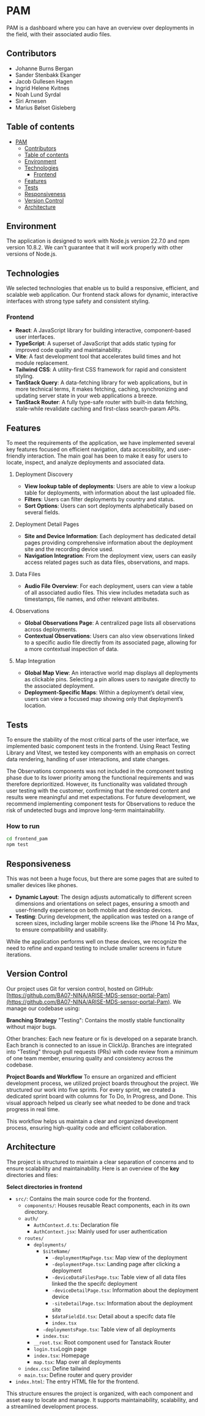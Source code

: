 # PAM

PAM is a dashboard where you can have an overview over deployments in the field, with their associated audio files.

## Contributors

- Johanne Burns Bergan
- Sander Stenbakk Ekanger
- Jacob Gullesen Hagen
- Ingrid Helene Kvitnes
- Noah Lund Syrdal
- Siri Arnesen
- Marius Bølset Gisleberg

## Table of contents
- [PAM](#pam)
  - [Contributors](#contributors)
  - [Table of contents](#table-of-contents)
  - [Environment](#environment)
  - [Technologies](#technologies)
    - [Frontend](#frontend)
  - [Features](#features)
  - [Tests](#tests)
  - [Responsiveness](#responsiveness)
  - [Version Control](#version-control)
  - [Architecture](#architecture)

## Environment

The application is designed to work with Node.js version 22.7.0 and npm version 10.8.2. We can't guarantee that it will work properly with other versions of Node.js.

## Technologies

We selected technologies that enable us to build a responsive, efficient, and scalable web application. Our frontend stack allows for dynamic, interactive interfaces with strong type safety and consistent styling.

### Frontend
- **React**: A JavaScript library for building interactive, component-based user interfaces.
- **TypeScript**:  A superset of JavaScript that adds static typing for improved code quality and maintainability.
- **Vite**: A fast development tool that accelerates build times and hot module replacement.
- **Tailwind CSS**: A utility-first CSS framework for rapid and consistent styling.
- **TanStack Query**: A data-fetching library for web applications, but in more technical terms, it makes fetching, caching, synchronizing and updating server state in your web applications a breeze.
- **TanStack Router**: A fully type-safe router with built-in data fetching, stale-while revalidate caching and first-class search-param APIs.

## Features

To meet the requirements of the application, we have implemented several key features focused on efficient navigation, data accessibility, and user-friendly interaction. The main goal has been to make it easy for users to locate, inspect, and analyze deployments and associated data.

1. Deployment Discovery
    - **View lookup table of deployments**: Users are able to view a lookup table for deployments, with information about the last uploaded file.
    - **Filters**: Users can filter deployments by country and status.
    - **Sort Options**: Users can sort deployments alphabetically based on several fields.

2. Deployment Detail Pages
    - **Site and Device Information**: Each deployment has dedicated detail pages providing comprehensive information about the deployment site and the recording device used.
    - **Navigation Integration**: From the deployment view, users can easily access related pages such as data files, observations, and maps.

3. Data Files
    - **Audio File Overview**: For each deployment, users can view a table of all associated audio files. This view includes metadata such as timestamps, file names, and other relevant attributes.

4. Observations
    - **Global Observations Page**: A centralized page lists all observations across deployments.
    - **Contextual Observations**: Users can also view observations linked to a specific audio file directly from its associated page, allowing for a more contextual inspection of data.

5. Map Integration
    - **Global Map View**: An interactive world map displays all deployments as clickable pins. Selecting a pin allows users to navigate directly to the associated deployment.
    - **Deployment-Specific Maps**: Within a deployment’s detail view, users can view a focused map showing only that deployment’s location.
## Tests

To ensure the stability of the most critical parts of the user interface, we implemented basic component tests in the frontend. Using React Testing Library and Vitest, we tested key components with an emphasis on correct data rendering, handling of user interactions, and state changes.

The Observations components was not included in the component testing phase due to its lower priority among the functional requirements and was therefore deprioritized. However, its functionality was validated through user testing with the customer, confirming that the rendered content and results were meaningful and met expectations. For future development, we recommend implementing component tests for Observations to reduce the risk of undetected bugs and improve long-term maintainability.

### How to run
```bash
cd frontend_pam
npm test
```

## Responsiveness
This was not been a huge focus, but there are some pages that are suited to smaller devices like phones.

- **Dynamic Layout**: The design adjusts automatically to different screen dimensions and orientations on select pages, ensuring a smooth and user-friendly experience on both mobile and desktop devices.
- **Testing**: During development, the application was tested on a range of screen sizes, including larger mobile screens like the iPhone 14 Pro Max, to ensure compatibility and usability.

While the application performs well on these devices, we recognize the need to refine and expand testing to include smaller screens in future iterations.

## Version Control

Our project uses Git for version control, hosted on GitHub: [https://github.com/BA07-NINA/ARISE-MDS-sensor-portal-Pam](https://github.com/BA07-NINA/ARISE-MDS-sensor-portal-Pam). We manage our codebase using:

**Branching Strategy**
"Testing": Contains the mostly stable functionality without major bugs.

Other branches: Each new feature or fix is developed on a separate branch. Each branch is connected to an issue in ClickUp. Branches are integrated into "Testing" through pull requests (PRs) with code review from a minimum of one team member, ensuring quality and consistency across the codebase.

**Project Boards and Workflow**
To ensure an organized and efficient development process, we utilized project boards throughout the project. We structured our work into five sprints. For every sprint, we created a dedicated sprint board with columns for To Do, In Progress, and Done. This visual approach helped us clearly see what needed to be done and track progress in real time.

This workflow helps us maintain a clear and organized development process, ensuring high-quality code and efficient collaboration.

## Architecture
The project is structured to maintain a clear separation of concerns and to ensure scalability and maintainability. Here is an overview of the **key** directories and files:

**Select directories in frontend**

- `src/`: Contains the main source code for the frontend.
  - `components/`: Houses reusable React components, each in its own directory.
  - `auth/`
    - `AuthContext.d.ts`: Declaration file
    - `AuthContext.jsx`: Mainly used for user authentication
  - `routes/`
    - `deployments/`
      - `$siteName/`
        - `-deploymentMapPage.tsx`: Map view of the deployment
        - `-deploymentPage.tsx`: Landing page after clicking a deployment
        - `-deviceDataFilesPage.tsx`: Table view of all data files linked the the specifc deployment
        - `-deviceDetailPage.tsx`: Information about the deployment device
        - `-siteDetailPage.tsx`: Information about the deployment site
        - `$dataFieldId.tsx`: Detail about a specifc data file
        - `index.tsx`
      - `-deploymentsPage.tsx`: Table view of all deployments
      - `index.tsx`: 
    - `__root.tsx`: Root component used for Tanstack Router
    - `login.tsx`Login page
    - `index.tsx`: Homepage
    - `map.tsx`: Map over all deployments
  - `index.css`: Define tailwind
  - `main.tsx`: Define router and query provider
- `index.html`: The entry HTML file for the frontend.


This structure ensures the project is organized, with each component and asset easy to locate and manage. It supports maintainability, scalability, and a streamlined development process.